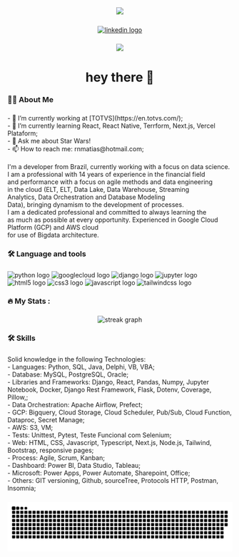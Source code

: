 <div align="center">
  <img height="150" src="https://camo.githubusercontent.com/62da68eb62b1e5f175f7d1f0191dd89a653d7908feb22d37d4a0ab07365d6791/68747470733a2f2f6d656469612e67697068792e636f6d2f6d656469612f4d3967624264396e6244724f5475314d71782f67697068792e676966"  />
</div>

###

<div align="center">
  <a href="https://www.linkedin.com/in/renan-matias-2b223848/" target="_blank">
    <img src="https://img.shields.io/static/v1?message=LinkedIn&logo=linkedin&label=&color=0077B5&logoColor=white&labelColor=&style=for-the-badge" height="25" alt="linkedin logo"  />
  </a>
</div>

###

<div align="center">
  <img src="https://visitor-badge.laobi.icu/badge?page_id=RenanMatias.RenanMatias&"  />
</div>

###

<h1 align="center">hey there 👋</h1>

###

<h3 align="left">👩‍💻  About Me</h3>

###

<p align="left">- 🔭 I’m currently working at [TOTVS](https://en.totvs.com/);<br>- 🌱 I’m currently learning React, React Native, Terrform, Next.js, Vercel Plataform;<br>- 💬 Ask me about Star Wars!<br>- 📫 How to reach me: rnmatias@hotmail.com;<br><br>I'm a developer from Brazil, currently working with a focus on data science.<br>I am a professional with 14 years of experience in the financial field<br>and performance with a focus on agile methods and data engineering<br>in the cloud (ELT, ELT, Data Lake, Data Warehouse, Streaming<br>Analytics, Data Orchestration and Database Modeling<br>Data), bringing dynamism to the development of processes.<br>I am a dedicated professional and committed to always learning the<br>as much as possible at every opportunity. Experienced in Google Cloud Platform (GCP) and AWS cloud<br>for use of Bigdata architecture.</p>

###

<h3 align="left">🛠 Language and tools</h3>

###

<div align="left">
  <img src="https://cdn.jsdelivr.net/gh/devicons/devicon/icons/python/python-original.svg" height="40" width="52" alt="python logo"  />
  <img src="https://cdn.jsdelivr.net/gh/devicons/devicon/icons/googlecloud/googlecloud-original.svg" height="40" width="52" alt="googlecloud logo"  />
  <img src="https://cdn.jsdelivr.net/gh/devicons/devicon/icons/django/django-plain.svg" height="40" width="52" alt="django logo"  />
  <img src="https://cdn.jsdelivr.net/gh/devicons/devicon/icons/jupyter/jupyter-original.svg" height="40" width="52" alt="jupyter logo"  />
  <img src="https://cdn.jsdelivr.net/gh/devicons/devicon/icons/html5/html5-original.svg" height="40" width="52" alt="html5 logo"  />
  <img src="https://cdn.jsdelivr.net/gh/devicons/devicon/icons/css3/css3-original.svg" height="40" width="52" alt="css3 logo"  />
  <img src="https://cdn.jsdelivr.net/gh/devicons/devicon/icons/javascript/javascript-original.svg" height="40" width="52" alt="javascript logo"  />
  <img src="https://cdn.jsdelivr.net/gh/devicons/devicon/icons/tailwindcss/tailwindcss-original-wordmark.svg" height="40" width="52" alt="tailwindcss logo"  />
</div>

###

<h3 align="left">🔥   My Stats :</h3>

###

<div align="center">
  <img src="https://streak-stats.demolab.com?user=RenanMatias&locale=en&mode=daily&theme=dark&hide_border=false&border_radius=5&order=3" height="220" alt="streak graph"  />
</div>

###

<h3 align="left">🛠 Skills</h3>

###

<p align="left">Solid knowledge in the following Technologies:<br>- Languages: Python, SQL, Java, Delphi, VB, VBA;<br>- Database: MySQL, PostgreSQL, Oracle;<br>- Libraries and Frameworks: Django, React, Pandas, Numpy, Jupyter Notebook, Docker, Django Rest Framework, Flask, Dotenv, Coverage, Pillow,;<br>- Data Orchestration: Apache Airflow, Prefect;<br>- GCP: Bigquery, Cloud Storage, Cloud Scheduler, Pub/Sub, Cloud Function, Dataproc, Secret Manage;<br>- AWS: S3, VM;<br>- Tests: Unittest, Pytest, Teste Funcional com Selenium;<br>- Web: HTML, CSS, Javascript, Typescript, Next.js, Node.js, Tailwind, Bootstrap, responsive pages;<br>- Process: Agile, Scrum, Kanban;<br>- Dashboard: Power BI, Data Studio, Tableau;<br>- Microsoft: Power Apps, Power Automate, Sharepoint, Office;<br>- Others: GIT versioning, Github, sourceTree, Protocols HTTP, Postman, Insomnia;</p>

###

<img src="https://raw.githubusercontent.com/RenanMatias/RenanMatias/output/snake.svg" alt="Snake animation" />

###
